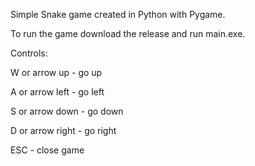Simple Snake game created in Python with Pygame.

To run the game download the release and run main.exe.

Controls:

W or arrow up - go up

A or arrow left - go left

S or arrow down - go down

D or arrow right - go right

ESC - close game

